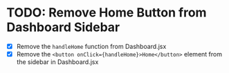 # TODO: Remove Home Button from Dashboard Sidebar

- [x] Remove the `handleHome` function from Dashboard.jsx
- [x] Remove the `<button onClick={handleHome}>Home</button>` element from the sidebar in Dashboard.jsx
